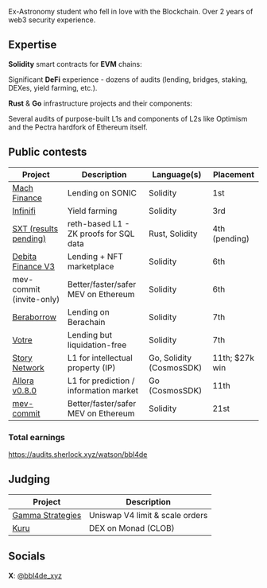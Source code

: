 Ex-Astronomy student who fell in love with the Blockchain. Over 2 years of web3 security experience.

## Expertise

**Solidity** smart contracts for **EVM** chains:

Significant **DeFi** experience - dozens of audits (lending, bridges, staking, DEXes, yield farming, etc.).



**Rust** & **Go** infrastructure projects and their components:

Several audits of purpose-built L1s and components of L2s like Optimism and the Pectra hardfork of Ethereum itself.

## Public contests 
| Project | Description | Language(s) | Placement |
|---|---|---|---|
| [Mach Finance](https://audits.sherlock.xyz/contests/727/leaderboard) | Lending on SONIC | Solidity | 1st |
| [Infinifi](https://cantina.xyz/competitions/2ac7f906-1661-47eb-bfd6-519f5db0d36b/leaderboard) | Yield farming | Solidity | 3rd |
| [SXT (results pending)](https://cantina.xyz/competitions/3cc30b66-1cba-4044-968f-a0817cd7bf83) | reth-based L1 - ZK proofs for SQL data | Rust, Solidity | 4th (pending) |
| [Debita Finance V3](https://audits.sherlock.xyz/contests/627/leaderboard) | Lending + NFT marketplace | Solidity | 6th |
| mev-commit (invite-only) | Better/faster/safer MEV on Ethereum | Solidity | 6th |
| [Beraborrow](https://audits.sherlock.xyz/contests/741/leaderboard) | Lending on Berachain | Solidity | 7th |
| [Votre](https://cantina.xyz/competitions/050711ca-a6d1-4fdd-9f94-3816233c1bd5/leaderboard) | Lending but liquidation-free | Solidity | 7th |
| [Story Network](https://cantina.xyz/competitions/0561defa-eeb2-4a74-8884-5d7a873afa58/leaderboard) | L1 for intellectual property (IP) | Go, Solidity (CosmosSDK) | 11th; $27k win |
| [Allora v0.8.0](https://audits.sherlock.xyz/contests/728/leaderboard) | L1 for prediction / information market | Go (CosmosSDK) | 11th |
| [mev-commit](https://cantina.xyz/competitions/4ee8716d-3e0e-4f59-b90d-aa56bf3b484c/leaderboard) | Better/faster/safer MEV on Ethereum | Solidity | 21st |

### Total earnings
https://audits.sherlock.xyz/watson/bbl4de

## Judging
| Project | Description | 
|---|---|
| [Gamma Strategies](https://cantina.xyz/competitions/aaf79192-6ea7-4b1e-aed7-3d23212dd0f1) | Uniswap V4 limit & scale orders | 
| [Kuru](https://cantina.xyz/code/cdce21ba-b787-4df4-9c56-b31d085388e7/overview) | DEX on Monad (CLOB) | 

## Socials
**X**: [@bbl4de_xyz](https://x.com/bbl4de_xyz)
